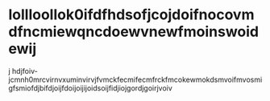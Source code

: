 # lollloollok0ifdfhdsofjcojdoifnocovmdfncmiewqncdoewvnewfmoinswoidewij
j hdjfoiv-jcmnh0mrcvirnvxuminvirvjfvmckfecmifecmfrckfmcokewmokdsmvoifmvosmigfsmiofdjbifdjoijfdoijoijijoidsoijfidjiojgordjgoirjvoiv
